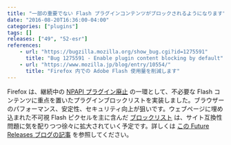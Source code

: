 ```yaml
---
title: "一部の重要でない Flash プラグインコンテンツがブロックされるようになります"
date: "2016-08-20T16:36:00-04:00"
categories: ["plugins"]
tags: []
releases: ["49", "52-esr"]
references:
    - url: "https://bugzilla.mozilla.org/show_bug.cgi?id=1275591"
      title: "Bug 1275591 - Enable plugin content blocking by default"
    - url: "https://www.mozilla.jp/blog/entry/10554/"
      title: "Firefox 内での Adobe Flash 使用量を削減します"
---
```

Firefox は、継続中の [NPAPI プラグイン廃止](https://www.fxsitecompat.dev/ja/docs/2015/plug-in-support-will-be-dropped-by-the-end-of-2016-except-flash/) の一環として、不必要な Flash コンテンツに重点を置いたプラグインブロックリストを実装しました。ブラウザーのパフォーマンス、安定性、セキュリティ向上が狙いです。ウェブページに埋め込まれた不可視 Flash ピクセルを主に含んだ [ブロックリスト](https://github.com/mozilla-services/shavar-plugin-blocklist) は、サイト互換性問題に気を配りつつ徐々に拡大されていく予定です。詳しくは [この Future Releases ブログの記事](https://www.mozilla.jp/blog/entry/10554/) を参照してください。
